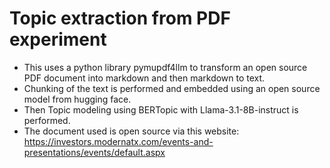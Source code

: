 # Topic extraction from PDF experiment
* This uses a python library pymupdf4llm to transform an open source PDF document into markdown and then markdown to text.
* Chunking of the text is performed and embedded using an open source model from hugging face.
* Then Topic modeling using BERTopic with Llama-3.1-8B-instruct is performed.
* The document used is open source via this website: https://investors.modernatx.com/events-and-presentations/events/default.aspx
